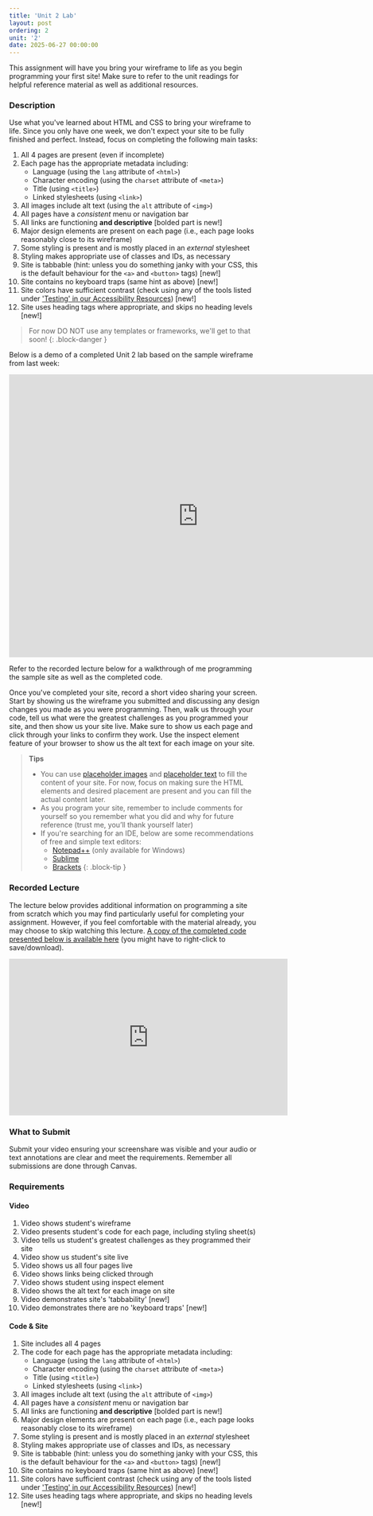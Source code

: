 ```yaml
---
title: 'Unit 2 Lab'
layout: post
ordering: 2
unit: '2'
date: 2025-06-27 00:00:00
---
```


This assignment will have you bring your wireframe to life as you begin programming your first site! Make sure to refer to the unit readings for helpful reference material as well as additional resources.

### Description
Use what you've learned about HTML and CSS to bring your wireframe to life. Since you only have one week, we don't expect your site to be fully finished and perfect. Instead, focus on completing the following main tasks:
1. All 4 pages are present (even if incomplete)
1. Each page has the appropriate metadata including:
	- Language (using the `lang` attribute of `<html>`)
	- Character encoding (using the `charset` attribute of `<meta>`)
	- Title (using `<title>`)
	- Linked stylesheets (using `<link>`)
1. All images include alt text (using the `alt` attribute of `<img>`)
1. All pages have a *consistent* menu or navigation bar
1. All links are functioning **and descriptive** [bolded part is new!]
1. Major design elements are present on each page (i.e., each page looks reasonably close to its wireframe)
1. Some styling is present and is mostly placed in an *external* stylesheet 
1. Styling makes appropriate use of classes and IDs, as necessary
1. Site is tabbable (hint: unless you do something janky with your CSS, this is the default behaviour for the `<a>` and `<button>` tags) [new!]
1. Site contains no keyboard traps (same hint as above) [new!]
1. Site colors have sufficient contrast (check using any of the tools listed under ['Testing' in our Accessibility Resources](https://vickiebananas.com/nu-web-dev/accessibility-resources#accessibility-testing)) [new!]
1. Site uses heading tags where appropriate, and skips no heading levels [new!]

> For now DO NOT use any templates or frameworks, we'll get to that soon!
{: .block-danger }

Below is a demo of a completed Unit 2 lab based on the sample wireframe from last week:
<iframe src="https://docs.google.com/presentation/d/e/2PACX-1vR1OiIlBtQPdQBvsjw-P7xxsucDmPGdyuow_HbeZU7izX4hZTmNNeCncQDECO2EZDQLh6nxXPCHIoxw/embed?start=true&loop=true&delayms=3000" frameborder="0" width="760" height="569" allowfullscreen="true" mozallowfullscreen="true" webkitallowfullscreen="true"></iframe>

Refer to the recorded lecture below for a walkthrough of me programming the sample site as well as the completed code.

Once you've completed your site, record a short video sharing your screen. Start by showing us the wireframe you submitted and discussing any design changes you made as you were programming. Then, walk us through your code, tell us what were the greatest challenges as you programmed your site, and then show us your site live. Make sure to show us each page and click through your links to confirm they work. Use the inspect element feature of your browser to show us the alt text for each image on your site.

> <strong>Tips</strong>
>
> - You can use [placeholder images](https://placehold.co) and [placeholder text](https://loremipsum.io) to fill the content of your site. For now, focus on making sure the HTML elements and desired placement are present and you can fill the actual content later.
> - As you program your site, remember to include comments for yourself so you remember what you did and why for future reference (trust me, you’ll thank yourself later)
> - If you're searching for an IDE, below are some recommendations of free and simple text editors:
>	- [Notepad++](https://notepad-plus-plus.org/) (only available for Windows)
>	- [Sublime](http://www.sublimetext.com/)
>	- [Brackets](http://brackets.io/)
{: .block-tip }

### Recorded Lecture
The lecture below provides additional information on programming a site from scratch which you may find particularly useful for completing your assignment. However, if you feel comfortable with the material already, you may choose to skip watching this lecture. <a href="/nu-web-dev/assets/unit2-lab-demo.zip" download="unit2-lab-demo.zip">A copy of the completed code presented below is available here</a> (you might have to right-click to save/download).

<iframe width="560" height="315" src="https://www.youtube.com/embed/LWpjS13dJ_w?si=Azmezk89dk0usRta" title="YouTube video player" frameborder="0" allow="accelerometer; autoplay; clipboard-write; encrypted-media; gyroscope; picture-in-picture; web-share" referrerpolicy="strict-origin-when-cross-origin" allowfullscreen></iframe>

### What to Submit
Submit your video ensuring your screenshare was visible and your audio or text annotations are clear and meet the requirements. Remember all submissions are done through Canvas. 

### Requirements
#### Video
1. Video shows student's wireframe
1. Video presents student's code for each page, including styling sheet(s)
1. Video tells us student's greatest challenges as they programmed their site
1. Video show us student's site live
1. Video shows us all four pages live
1. Video shows links being clicked through
1. Video shows student using inspect element
1. Video shows the alt text for each image on site
1. Video demonstrates site's 'tabbability' [new!]
1. Video demonstrates there are no 'keyboard traps' [new!]

#### Code & Site
1. Site includes all 4 pages
1. The code for each page has the appropriate metadata including:
	- Language (using the `lang` attribute of `<html>`)
	- Character encoding (using the `charset` attribute of `<meta>`)
	- Title (using `<title>`)
	- Linked stylesheets (using `<link>`)
1. All images include alt text (using the `alt` attribute of `<img>`)
1. All pages have a *consistent* menu or navigation bar
1. All links are functioning **and descriptive** [bolded part is new!]
1. Major design elements are present on each page (i.e., each page looks reasonably close to its wireframe)
1. Some styling is present and is mostly placed in an *external* stylesheet 
1. Styling makes appropriate use of classes and IDs, as necessary
1. Site is tabbable (hint: unless you do something janky with your CSS, this is the default behaviour for the `<a>` and `<button>` tags) [new!]
1. Site contains no keyboard traps (same hint as above) [new!]
1. Site colors have sufficient contrast (check using any of the tools listed under ['Testing' in our Accessibility Resources](https://vickiebananas.com/nu-web-dev/accessibility-resources#accessibility-testing)) [new!]
1. Site uses heading tags where appropriate, and skips no heading levels [new!]
